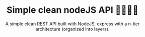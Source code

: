 <div align="center">
  
  # Simple clean nodeJS API 🛜🔗👨‍💻
  A simple clean REST API built with NodeJS, express with a n-tier architecture (organized into layers).
</div>
